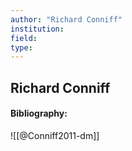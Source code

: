 ```yaml
---
author: "Richard Conniff"
institution:
field:
type:
---
```


## Richard Conniff
#### Bibliography:

![[@Conniff2011-dm]]